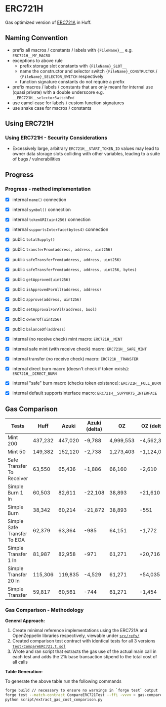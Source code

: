 # ERC721H

Gas optimized version of [ERC721A](https://github.com/chiru-labs/ERC721a) in
Huff.

## Naming Convention
- prefix all macros / constants / labels with `{FileName}__` e.g. `ERC721H__MY_MACRO`
- exceptions to above rule
  - prefix storage slot constants with `{FileName}_SLOT__`
  - name the constructor and selector switch `{FileName}_CONSTRUCTOR` / `{FileName}_SELECTOR_SWITCH` respectively
  - function signature constants do not require a prefix
- prefix macros / labels / constants that are only meant for internal use (quasi
  private) with a double underscore e.g. `__ERC721H__selectorSwitchEnd`
- use camel case for labels / custom function signatures
- use snake case for macros / constants

## Using ERC721H
### Using ERC721H - Security Considerations
- Excessively large, arbitrary `ERC721H__START_TOKEN_ID` values may lead to
  owner data storage slots colliding with other variables, leading to a suite of
  bugs / vulnerabilities

## Progress

### Progress - method implementation
- [x] internal `name()` connection
- [x] internal `symbol()` connection
- [x] internal `tokenURI(uint256)` connection
- [x] internal `supportsInterface(bytes4)` connection

- [x] public `totalSupply()`
- [x] public `transferFrom(address, address, uint256)`
- [x] public `safeTransferFrom(address, address, uint256)`
- [x] public `safeTransferFrom(address, address, uint256, bytes)`
- [x] public `getApproved(uint256)`
- [x] public `isApprovedForAll(address, address)`
- [x] public `approve(address, uint256)`
- [x] public `setApprovalForAll(address, bool)`
- [x] public `ownerOf(uint256)`
- [x] public `balanceOf(address)`

- [x] internal (no receive check) mint macro: `ERC721H__MINT`
- [x] internal safe mint (with receive check) macro: `ERC721H__SAFE_MINT`
- [x] internal transfer (no receive check) macro: `ERC721H__TRANSFER`
- [x] internal direct burn macro (doesn't check if token exists): `ERC721H__DIRECT_BURN`
- [x] internal "safe" burn macro (checks token existance): `ERC721H__FULL_BURN`
- [x] internal default supportsInterface macro: `ERC721H__SUPPORTS_INTERFACE`

## Gas Comparison
|                      Tests|    Huff|   Azuki|Azuki (delta)|        OZ| OZ (delta)|
|---------------------------|--------|--------|-------------|----------|-----------|
|                   Mint 200| 437,232| 447,020|       -9,788| 4,999,553| -4,562,321|
|                    Mint 50| 149,382| 152,120|       -2,738| 1,273,403| -1,124,021|
|  Safe Transfer To Receiver|  63,550|  65,436|       -1,886|    66,160|     -2,610|
|           Simple Burn 1 In|  60,503|  82,611|      -22,108|    38,893|    +21,610|
|                Simple Burn|  38,342|  60,214|      -21,872|    38,893|       -551|
|Simple Safe Transfer To EOA|  62,379|  63,364|         -985|    64,151|     -1,772|
|       Simple Transfer 1 In|  81,987|  82,958|         -971|    61,271|    +20,716|
|      Simple Transfer 20 In| 115,306| 119,835|       -4,529|    61,271|    +54,035|
|            Simple Transfer|  59,817|  60,561|         -744|    61,271|     -1,454|

### Gas Comparison - Methodology
**General Approach:**

1. Create minimal reference implementations using the ERC721A and OpenZeppelin libraries respectively, viewable under [`src/refs/`](src/refs)
2. Created comparison test contract with identical tests for all 3 versions [`test/CompareERC721.t.sol`](test/CompareERC721.t.sol)
3. Wrote and ran script that extracts the gas use of the actual main call in each test and adds the 21k base transaction stipend to the total cost of all calls

**Table Generation:**

To generate the above table run the following commands
```bash
forge build // necessary to ensure no warnings in `forge test` output
forge test --match-contract CompareERC721Test --ffi -vvvv > gas-compare.txt
python script/extract_gas_cost_comparison.py
```
